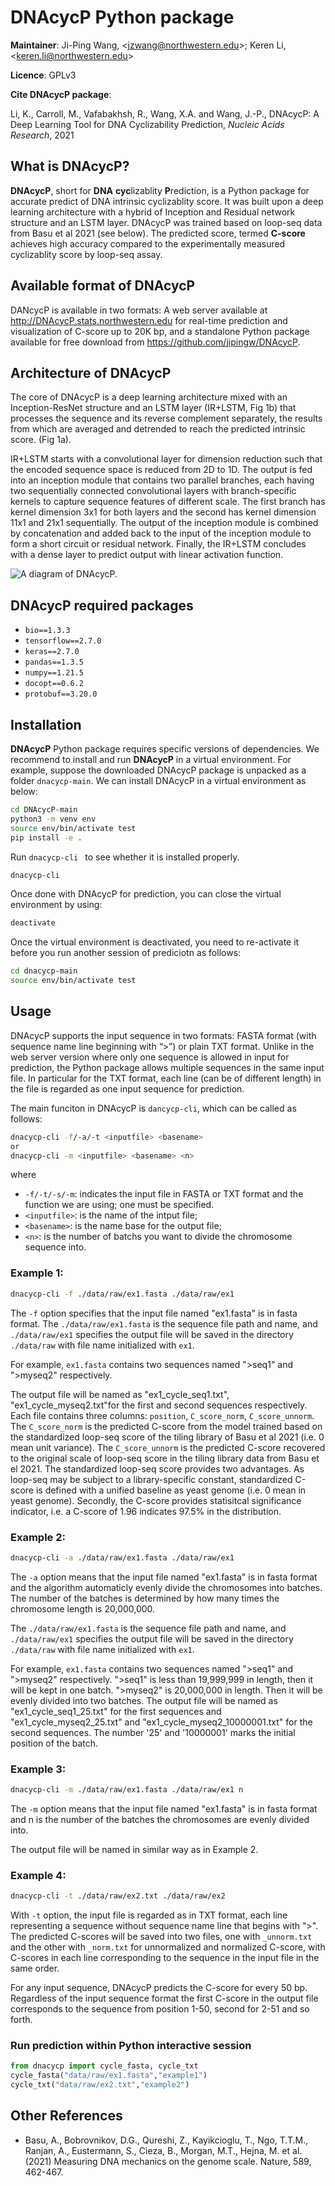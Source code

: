 DNAcycP Python package 
================

**Maintainer**: Ji-Ping Wang, \<<jzwang@northwestern.edu>\>; Keren Li, \<<keren.li@northwestern.edu>\>

**Licence**: GPLv3

**Cite DNAcycP package**:

Li, K., Carroll, M., Vafabakhsh, R., Wang, X.A. and Wang, J.-P., DNAcycP: A Deep Learning Tool for DNA Cyclizability Prediction, *Nucleic Acids Research*, 2021

## What is DNAcycP?

**DNAcycP**, short for **DNA** **cyc**lizablity **P**rediction, is a Python package for accurate predict of DNA intrinsic cyclizablity score. It was built upon a deep learning architecture with a hybrid of Inception and Residual network structure and an LSTM layer. DNAcycP was trained based on loop-seq data from Basu et al 2021 (see below). The predicted score, termed **C-score** achieves high accuracy compared to the experimentally measured cyclizablity score by loop-seq assay.

## Available format of DNAcycP

DANcycP is available in two formats: A web server available at http://DNAcycP.stats.northwestern.edu for real-time prediction and visualization of C-score up to 20K bp, and a standalone Python package available for free download from https://github.com/jipingw/DNAcycP. 


## Architecture of DNAcycP

The core of DNAcycP is a deep learning architecture mixed with an Inception-ResNet structure and an LSTM layer (IR+LSTM, Fig 1b) that processes the sequence and its reverse complement separately, the results from which are averaged and detrended to reach the predicted intrinsic score. (Fig 1a).

IR+LSTM starts with a convolutional layer for dimension reduction such that the encoded sequence space is reduced from 2D to 1D. The output is fed into an inception module that contains two parallel branches, each having two sequentially connected convolutional layers with branch-specific kernels to capture sequence features of different scale. The first branch has kernel dimension 3x1 for both layers and the second has kernel dimension 11x1 and 21x1 sequentially. The output of the inception module is combined by concatenation and added back to the input of the inception module to form a short circuit or residual network. Finally, the IR+LSTM concludes with a dense layer to predict output with linear activation function. 

![A diagram of DNAcycP.](./figures/Figure1.png)

## DNAcycP required packages

* `bio==1.3.3`
* `tensorflow==2.7.0`
* `keras==2.7.0`
* `pandas==1.3.5`
* `numpy==1.21.5`
* `docopt==0.6.2`
* `protobuf==3.20.0`


## Installation

**DNAcycP** Python package requires specific versions of dependencies. We recommend to install and run **DNAcycP** in a virtual environment. For example, suppose the downloaded DNAcycP package is unpacked as a folder `dnacycp-main`. We can install DNAcycP in a virtual environment as below:

```bash
cd DNAcycP-main
python3 -m venv env
source env/bin/activate test
pip install -e .
```

Run `dnacycp-cli ` to see whether it is installed properly.

```bash
dnacycp-cli 
```

Once done with DNAcycP for prediction, you can close the virtual environment by using:
```bash
deactivate
```

Once the virtual environment is deactivated, you need to re-activate it before you run another session of prediciotn as follows:
```bash
cd dnacycp-main
source env/bin/activate test
```

## Usage

DNAcycP supports the input sequence in two formats: FASTA format (with sequence name line beginning with “>”) or plain TXT format. Unlike in the web server version where only one sequence is allowed in input for prediction, the Python package allows multiple sequences in the same input file. In particular for the TXT format, each line (can be of different length) in the file is regarded as one input sequence for prediction. 

The main funciton in DNAcycP is `dancycp-cli`, which can be called as follows:
```bash
dnacycp-cli -f/-a/-t <inputfile> <basename>
or
dnacycp-cli -m <inputfile> <basename> <n>
```
where 
  * `-f/-t/-s/-m`: indicates the input file in FASTA or TXT format and the function we are using; one must be specified.
  * `<inputfile>`: is the name of the intput file;
  * `<basename>`: is the name base for the output file;
  * `<n>`: is the number of batchs you want to divide the chromosome sequence into.
  
### Example 1:

```bash
dnacycp-cli -f ./data/raw/ex1.fasta ./data/raw/ex1
```
The `-f` option specifies that the input file named "ex1.fasta" is in fasta format. 
The `./data/raw/ex1.fasta` is the sequence file path and name, and `./data/raw/ex1` specifies the output file will be saved in the directory `./data/raw` with file name initialized with `ex1`.

For example, `ex1.fasta` contains two sequences named ">seq1" and ">myseq2" respectively.

The output file will be named as "ex1_cycle_seq1.txt", "ex1_cycle_myseq2.txt"for the first and second sequences respectively. Each file contains three columns: `position`, `C_score_norm`, `C_score_unnorm`. The `C_score_norm` is the predicted C-score from the model trained based on the standardized loop-seq score of the tiling library of Basu et al 2021 (i.e. 0 mean unit variance). The `C_score_unnorm` is the predicted C-score recovered to the original scale of loop-seq score in the tiling library data from Basu et el 2021. The standardized loop-seq score provides two advantages. As loop-seq may be subject to a library-specific constant, standardized C-score is defined with a unified baseline as yeast genome (i.e. 0 mean in yeast genome). Secondly, the C-score provides statisitcal significance indicator, i.e. a C-score of 1.96 indicates 97.5% in the distribution.

### Example 2:

```bash
dnacycp-cli -a ./data/raw/ex1.fasta ./data/raw/ex1
```
The `-a` option means that the input file named "ex1.fasta" is in fasta format and the algorithm automaticly evenly divide the chromosomes into batches. The number of the batches is determined by how many times the chromosome length is 20,000,000. 

The `./data/raw/ex1.fasta` is the sequence file path and name, and `./data/raw/ex1` specifies the output file will be saved in the directory `./data/raw` with file name initialized with `ex1`.

For example, `ex1.fasta` contains two sequences named ">seq1" and ">myseq2" respectively. ">seq1" is less than 19,999,999 in length, then it will be kept in one batch. ">myseq2" is 20,000,000 in length. Then it will be evenly divided into two batches.
The output file will be named as "ex1_cycle_seq1_25.txt" for the first sequences and "ex1_cycle_myseq2_25.txt" and "ex1_cycle_myseq2_10000001.txt" for the second sequences. The number '25' and '10000001' marks the initial position of the batch.

### Example 3:

```bash
dnacycp-cli -m ./data/raw/ex1.fasta ./data/raw/ex1 n
```
The `-m` option means that the input file named "ex1.fasta" is in fasta format and n is the number of the batches the chromosomes are evenly divided into.

The output file will be named in similar way as in Example 2.


### Example 4:

```bash
dnacycp-cli -t ./data/raw/ex2.txt ./data/raw/ex2
```
With `-t` option, the input file is regarded as in TXT format, each line representing a sequence without sequence name line that begins with ">".
The predicted C-scores will be saved into two files, one with `_unnorm.txt` and the other with `_norm.txt` for unnormalized and normalized C-score, with C-scores in each line corresponding to the sequence in the input file in the same order.

For any input sequence, DNAcycP predicts the C-score for every 50 bp. Regardless of the input sequence format the first C-score in the output file corresponds to the sequence from position 1-50, second for 2-51 and so forth.

### Run prediction within Python interactive session

```python
from dnacycp import cycle_fasta, cycle_txt
cycle_fasta("data/raw/ex1.fasta","example1")
cycle_txt("data/raw/ex2.txt","example2")
```


## Other References

* Basu, A., Bobrovnikov, D.G., Qureshi, Z., Kayikcioglu, T., Ngo, T.T.M., Ranjan, A., Eustermann, S., Cieza, B., Morgan, M.T., Hejna, M. et al. (2021) Measuring DNA mechanics on the genome scale. Nature, 589, 462-467.


